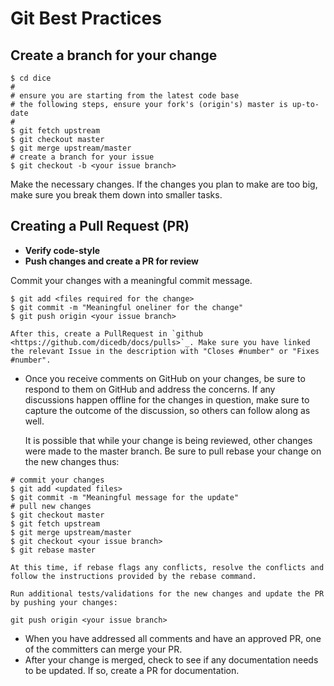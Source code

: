 # Git Best Practices

## Create a branch for your change

```text
$ cd dice
#
# ensure you are starting from the latest code base
# the following steps, ensure your fork's (origin's) master is up-to-date
#
$ git fetch upstream
$ git checkout master
$ git merge upstream/master
# create a branch for your issue
$ git checkout -b <your issue branch>
```

Make the necessary changes. If the changes you plan to make are too big, make sure you break them down into smaller tasks.

## Creating a Pull Request (PR)

- **Verify code-style**
- **Push changes and create a PR for review**

Commit your changes with a meaningful commit message.

```text
$ git add <files required for the change>
$ git commit -m "Meaningful oneliner for the change"
$ git push origin <your issue branch>

After this, create a PullRequest in `github <https://github.com/dicedb/docs/pulls>`_. Make sure you have linked the relevant Issue in the description with "Closes #number" or "Fixes #number".
```

- Once you receive comments on GitHub on your changes, be sure to respond to them on GitHub and address the concerns. If any discussions happen offline for the changes in question, make sure to capture the outcome of the discussion, so others can follow along as well.

  It is possible that while your change is being reviewed, other changes were made to the master branch. Be sure to pull rebase your change on the new changes thus:

```text
# commit your changes
$ git add <updated files>
$ git commit -m "Meaningful message for the update"
# pull new changes
$ git checkout master
$ git fetch upstream
$ git merge upstream/master
$ git checkout <your issue branch>
$ git rebase master

At this time, if rebase flags any conflicts, resolve the conflicts and follow the instructions provided by the rebase command.

Run additional tests/validations for the new changes and update the PR by pushing your changes:
```

```text
git push origin <your issue branch>
```

- When you have addressed all comments and have an approved PR, one of the committers can merge your PR.
- After your change is merged, check to see if any documentation needs to be updated. If so, create a PR for documentation.
